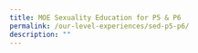 ```yaml
---
title: MOE Sexuality Education for P5 & P6
permalink: /our-level-experiences/sed-p5-p6/
description: ""
---
```

